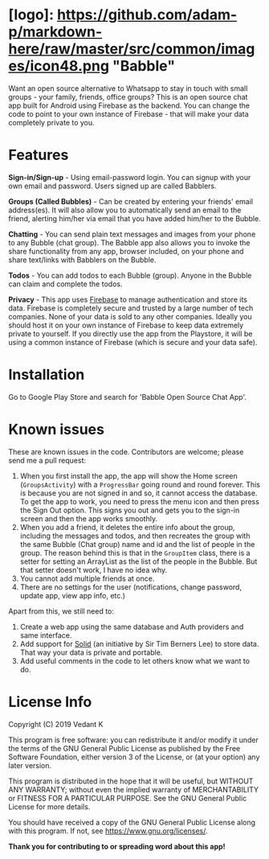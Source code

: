 # [logo]: https://github.com/adam-p/markdown-here/raw/master/src/common/images/icon48.png "Babble"
Want an open source alternative to Whatsapp to stay in touch with small groups - your family, friends, office groups? This is an open source chat app built for Android using Firebase as the backend. You can change the code to point to your own instance of Firebase - that will make your data completely private to you. 

# Features
**Sign-in/Sign-up** - Using email-password login. You can signup with your own email and password. Users signed up are called Babblers.

**Groups (Called Bubbles)** - Can be created by entering your friends' email address(es). It will also allow you to automatically send an email to the friend, alerting him/her via email that you have added him/her to the Bubble.

**Chatting** - You can send plain text messages and images from your phone to any Bubble (chat group). The Babble app also allows you to invoke the share functionality from any app, browser included, on your phone and share text/links with Babblers on the Bubble. 

**Todos** - You can add todos to each Bubble (group). Anyone in the Bubble can claim and complete the todos. 

**Privacy** - This app uses [Firebase](https://firebase.google.com/) to manage authentication and store its data. Firebase is completely secure and trusted by a large number of tech companies. None of your data is sold to any other companies. Ideally you should host it on your own instance of Firebase to keep data extremely private to yourself. If you directly use the app from the Playstore, it will be using a common instance of Firebase (which is secure and your data safe). 


# Installation
Go to Google Play Store and search for 'Babble Open Source Chat App'.


# Known issues
These are known issues in the code. Contributors are welcome; please send me a pull request:
1. When you first install the app, the app will show the Home screen (`GroupsActivity`) with a `ProgressBar` going round and round forever. This is because you are not signed in and so, it cannot access the database. To get the app to work, you need to press the menu icon and then press the Sign Out option. This signs you out and gets you to the sign-in screen and then the app works smoothly.
2. When you add a friend, it deletes the entire info about the group, including the messages and todos, and then recreates the group with the same Bubble (Chat group) name and id and the list of people in the group. The reason behind this is that in the `GroupItem` class, there is a setter for setting an ArrayList as the list of the people in the Bubble. But that setter doesn't work, I have no idea why.
3. You cannot add multiple friends at once.
4. There are no settings for the user (notifications, change password, update app, view app info, etc.)

Apart from this, we still need to:
1. Create a web app using the same database and Auth providers and same interface.
2. Add support for [Solid](https://solid.inrupt.com/) (an initiative by Sir Tim Berners Lee) to store data. That way your data is private and portable. 
3. Add useful comments in the code to let others know what we want to do.

# License Info
Copyright (C) 2019  Vedant K

This program is free software: you can redistribute it and/or modify
it under the terms of the GNU General Public License as published by
the Free Software Foundation, either version 3 of the License, or
(at your option) any later version.

This program is distributed in the hope that it will be useful,
but WITHOUT ANY WARRANTY; without even the implied warranty of
MERCHANTABILITY or FITNESS FOR A PARTICULAR PURPOSE.  See the
GNU General Public License for more details.

You should have received a copy of the GNU General Public License
along with this program.  If not, see <https://www.gnu.org/licenses/>.


**Thank you for contributing to or spreading word about this app!**
